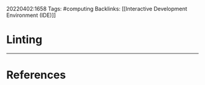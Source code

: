 20220402:1658
Tags: #computing 
Backlinks: [[Interactive Development Environment (IDE)]]
# Linting




---
# References
